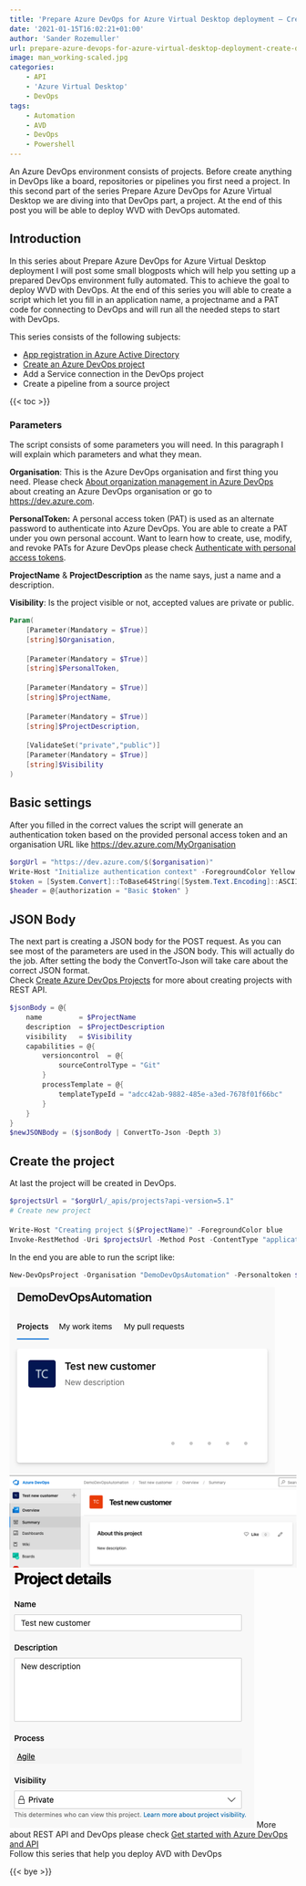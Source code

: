 ```yaml
---
title: 'Prepare Azure DevOps for Azure Virtual Desktop deployment – Create DevOps project'
date: '2021-01-15T16:02:21+01:00'
author: 'Sander Rozemuller'
url: prepare-azure-devops-for-azure-virtual-desktop-deployment-create-devops-project
image: man_working-scaled.jpg
categories:
    - API
    - 'Azure Virtual Desktop'
    - DevOps
tags:
    - Automation
    - AVD
    - DevOps
    - Powershell
---
```


An Azure DevOps environment consists of projects. Before create anything in DevOps like a board, repositories or pipelines you first need a project. In this second part of the series Prepare Azure DevOps for Azure Virtual Desktop we are diving into that DevOps part, a project. At the end of this post you will be able to deploy WVD with DevOps automated.

## Introduction

In this series about Prepare Azure DevOps for Azure Virtual Desktop deployment I will post some small blogposts which will help you setting up a prepared DevOps environment fully automated. This to achieve the goal to deploy WVD with DevOps. At the end of this series you will able to create a script which let you fill in an application name, a projectname and a PAT code for connecting to DevOps and will run all the needed steps to start with DevOps.

This series consists of the following subjects:

- [App registration in Azure Active Directory](https://rozemuller.com/prepare-azure-devops-for-azure-virtual-desktop-deployment-app-registration/)
- [Create an Azure DevOps project](https://rozemuller.com/prepare-azure-devops-for-azure-virtual-desktop-deployment-create-devops-project/)
- Add a Service connection in the DevOps project
- Create a pipeline from a source project

{{< toc >}}

### Parameters

The script consists of some parameters you will need. In this paragraph I will explain which parameters and what they mean.

**Organisation**: This is the Azure DevOps organisation and first thing you need. Please check [About organization management in Azure DevOps](https://docs.microsoft.com/en-us/azure/devops/organizations/accounts/organization-management?view=azure-devops) about creating an Azure DevOps organisation or go to <https://dev.azure.com>.

**PersonalToken:** A personal access token (PAT) is used as an alternate password to authenticate into Azure DevOps. You are able to create a PAT under you own personal account. Want to learn how to create, use, modify, and revoke PATs for Azure DevOps please check [Authenticate with personal access tokens](https://docs.microsoft.com/en-us/azure/devops/organizations/accounts/use-personal-access-tokens-to-authenticate?view=azure-devops&tabs=preview-page).

**ProjectName** &amp; **ProjectDescription** as the name says, just a name and a description.

**Visibility**: Is the project visible or not, accepted values are private or public.

```powershell
Param(
    [Parameter(Mandatory = $True)]
    [string]$Organisation,

    [Parameter(Mandatory = $True)]
    [string]$PersonalToken,
    
    [Parameter(Mandatory = $True)]
    [string]$ProjectName,
    
    [Parameter(Mandatory = $True)]
    [string]$ProjectDescription, 
    
    [ValidateSet("private","public")]
    [Parameter(Mandatory = $True)]
    [string]$Visibility
)
```
## Basic settings

After you filled in the correct values the script will generate an authentication token based on the provided personal access token and an organisation URL like https://dev.azure.com/MyOrganisation

```powershell
$orgUrl = "https://dev.azure.com/$($organisation)"
Write-Host "Initialize authentication context" -ForegroundColor Yellow
$token = [System.Convert]::ToBase64String([System.Text.Encoding]::ASCII.GetBytes(":$($personalToken)"))
$header = @{authorization = "Basic $token" }
```

## JSON Body

The next part is creating a JSON body for the POST request. As you can see most of the parameters are used in the JSON body. This will actually do the job. After setting the body the ConvertTo-Json will take care about the correct JSON format.   
Check [Create Azure DevOps Projects](https://docs.microsoft.com/en-us/rest/api/azure/devops/core/projects/create?view=azure-devops-rest-6.0) for more about creating projects with REST API.

```powershell
$jsonBody = @{
    name         = $ProjectName
    description  = $ProjectDescription
    visibility   = $Visibility
    capabilities = @{
        versioncontrol  = @{
            sourceControlType = "Git"
        }
        processTemplate = @{
            templateTypeId = "adcc42ab-9882-485e-a3ed-7678f01f66bc"
        }
    }
}
$newJSONBody = ($jsonBody | ConvertTo-Json -Depth 3)
```
## Create the project

At last the project will be created in DevOps.

```powershell
$projectsUrl = "$orgUrl/_apis/projects?api-version=5.1"
# Create new project

Write-Host "Creating project $($ProjectName)" -ForegroundColor blue
Invoke-RestMethod -Uri $projectsUrl -Method Post -ContentType "application/json" -Headers $header -Body $newJSONBody
```

In the end you are able to run the script like:

```powershell
New-DevOpsProject -Organisation "DemoDevOpsAutomation" -Personaltoken $token -ProjectName "Test new customer" -ProjectDescription "New description" -Visibility Private
```

![image-1](image-1.png)
![Inside devops project](image-2.png)
![devops project visibility](image-3.png)
More about REST API and DevOps please check [Get started with Azure DevOps and API](https://docs.microsoft.com/en-us/rest/api/azure/devops/?view=azure-devops-rest-6.1)  
Follow this series that help you deploy AVD with DevOps

{{< bye >}}